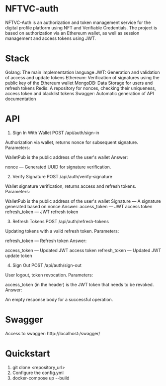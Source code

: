 # NFTVC-auth
NFTVC-Auth is an authorization and token management service for the digital profile platform using NFT and Verifiable Credentials. The project is based on authorization via an Ethereum wallet, as well as session management and access tokens using JWT.
# Stack
Golang: The main implementation language
JWT: Generation and validation of access and update tokens
Ethereum: Verification of signatures using the public key of the Ethereum wallet
MongoDB: Data Storage for users and refresh tokens
Redis: A repository for nonces, checking their uniqueness, access token and blacklist tokens
Swagger: Automatic generation of API documentation
# API
1. Sign In With Wallet
POST /api/auth/sign-in

Authorization via wallet, returns nonce for subsequent signature.
Parameters:

WalletPub is the public address of the user's wallet
Answer:

nonce — Generated UUID for signature verification.

2. Verify Signature
POST /api/auth/verify-signature

Wallet signature verification, returns access and refresh tokens.
Parameters:

WalletPub is the public address of the user's wallet
Signature — A signature generated based on nonce
Answer:
    access_token — JWT access token
    refresh_token — JWT refresh token

3. Refresh Tokens
POST /api/auth/refresh-tokens

Updating tokens with a valid refresh token.
Parameters:

refresh_token — Refresh token
Answer:

access_token — Updated JWT access token
refresh_token — Updated JWT update token

4. Sign Out
POST /api/auth/sign-out

User logout, token revocation.
Parameters:

access_token (in the header) is the JWT token that needs to be revoked.
Answer:

An empty response body for a successful operation.
# Swagger
Access to swagger: http://localhost:<port>/swagger/
# Quickstart
1. git clone <repository_url>
2. Configure the config.yml
3. docker-compose up --build 